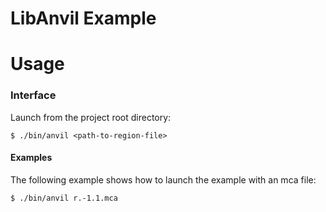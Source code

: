LibAnvil Example
=

Usage
=

### Interface

Launch from the project root directory:

```
$ ./bin/anvil <path-to-region-file>
```

#### Examples

The following example shows how to launch the example with an mca file:

```
$ ./bin/anvil r.-1.1.mca
```
